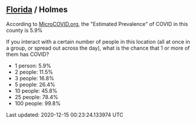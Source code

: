 
## [Florida](/united-states/florida) / Holmes

According to [MicroCOVID.org](http://microcovid.org),
the "Estimated Prevalence" of COVID in this county is 5.9%

If you interact with a certain number of people in this location
(all at once in a group, or spread out across the day), what is the chance that
1 or more of them has COVID?

- 1 person: 5.9%
- 2 people: 11.5%
- 3 people: 16.8%
- 5 people: 26.4%
- 10 people: 45.8%
- 25 people: 78.4%
- 100 people: 99.8%

Last updated: 2020-12-15 00:23:24.133974 UTC
